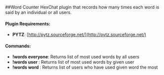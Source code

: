 ##Word Counter
HexChat plugin that records how many times each word is said by an individual or all users.

#### Plugin Requirements:
* **PYTZ**:        [http://pytz.sourceforge.net/](http://pytz.sourceforge.net/)

#### Commands:
* **!words everyone**: Returns list of most used words by all users
* **!words user <username>**: Returns list of most used words by given user
* **!words word <word>**: Returns list of users who have used given word the most